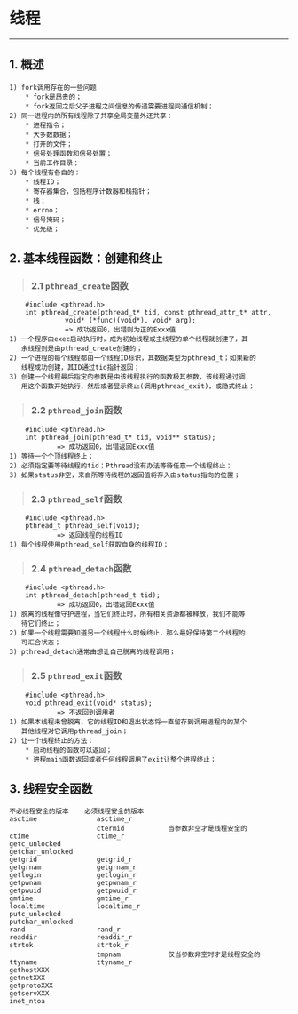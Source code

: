 # **线程**
***

## **1. 概述**
    1) fork调用存在的一些问题
        * fork是昂贵的；
        * fork返回之后父子进程之间信息的传递需要进程间通信机制；
    2) 同一进程内的所有线程除了共享全局变量外还共享：
        * 进程指令；
        * 大多数数据；
        * 打开的文件；
        * 信号处理函数和信号处置；
        * 当前工作目录；
    3) 每个线程有各自的：
        * 线程ID；
        * 寄存器集合，包括程序计数器和栈指针；
        * 栈；
        * errno；
        * 信号掩码；
        * 优先级；


## **2. 基本线程函数：创建和终止**
> ### **2.1 `pthread_create`函数**
        #include <pthread.h>
        int pthread_create(pthread_t* tid, const pthread_attr_t* attr, 
                  void* (*func)(void*), void* arg);
                  => 成功返回0，出错则为正的Exxx值
    1) 一个程序由exec启动执行时，成为初始线程或主线程的单个线程就创建了，其
       余线程则是由pthread_create创建的；
    2) 一个进程的每个线程都由一个线程ID标识，其数据类型为pthread_t；如果新的
       线程成功创建，其ID通过tid指针返回；
    3) 创建一个线程最后指定的参数是由该线程执行的函数极其参数，该线程通过调
       用这个函数开始执行，然后或者显示终止(调用pthread_exit)，或隐式终止；
> ### **2.2 `pthread_join`函数**
        #include <pthread.h>
        int pthread_join(pthread_t* tid, void** status);
                => 成功返回0，出错返回Exxx值
    1) 等待一个个顶线程终止；
    2) 必须指定要等待线程的tid；Pthread没有办法等待任意一个线程终止；
    3) 如果status非空，来自所等待线程的返回值将存入由status指向的位置；
> ### **2.3 `pthread_self`函数**
        #include <pthread.h>
        pthread_t pthread_self(void);
                => 返回线程的线程ID
    1) 每个线程使用pthread_self获取自身的线程ID；
> ### **2.4 `pthread_detach`函数**
        #include <pthread.h>
        int pthread_detach(pthread_t tid);
                => 成功返回0，出错返回Exxx值
    1) 脱离的线程像守护进程，当它们终止时，所有相关资源都被释放，我们不能等
       待它们终止；
    2) 如果一个线程需要知道另一个线程什么时候终止，那么最好保持第二个线程的
       可汇合状态；
    3) pthread_detach通常由想让自己脱离的线程调用；
> ### **2.5 `pthread_exit`函数**
        #include <pthread.h>
        void pthread_exit(void* status);
                => 不返回到调用者
    1) 如果本线程未曾脱离，它的线程ID和退出状态将一直留存到调用进程内的某个
       其他线程对它调用pthread_join；
    2) 让一个线程终止的方法：
        * 启动线程的函数可以返回；
        * 进程main函数返回或者任何线程调用了exit让整个进程终止；


## **3. 线程安全函数**
    不必线程安全的版本    必须线程安全的版本
    asctime               asctime_r
                          ctermid           当参数非空才是线程安全的
    ctime                 ctime_r
    getc_unlocked
    getchar_unlocked
    getgrid               getgrid_r
    getgrnam              getgrnam_r
    getlogin              getlogin_r
    getpwnam              getpwnam_r
    getpwuid              getpwuid_r
    gmtime                gmtime_r
    localtime             localtime_r
    putc_unlocked
    putchar_unlocked
    rand                  rand_r
    readdir               readdir_r
    strtok                strtok_r
                          tmpnam            仅当参数非空时才是线程安全的
    ttyname               ttyname_r
    gethostXXX
    getnetXXX
    getprotoXXX
    getservXXX
    inet_ntoa
